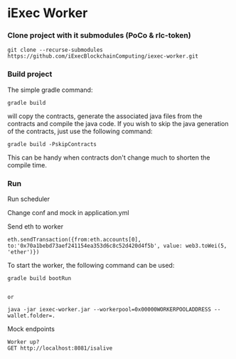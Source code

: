 # iExec Worker

### Clone project with it submodules (PoCo & rlc-token)

```
git clone --recurse-submodules https://github.com/iExecBlockchainComputing/iexec-worker.git
```

### Build project
The simple gradle command:
```
gradle build
```
will copy the contracts, generate the associated java files from the contracts and compile the java code.
If you wish to skip the java generation of the contracts, just use the following command:
```
gradle build -PskipContracts
```
This can be handy when contracts don't change much to shorten the compile time.

### Run

Run scheduler

Change conf and mock in application.yml 


Send eth to worker
```
eth.sendTransaction({from:eth.accounts[0], to:'0x70a1bebd73aef241154ea353d6c8c52d420d4f5b', value: web3.toWei(5, 'ether')})
```



To start the worker, the following command can be used:
```
gradle build bootRun


or

java -jar iexec-worker.jar --workerpool=0x00000WORKERPOOLADDRESS --wallet.folder=.
```


Mock endpoints
```
Worker up?
GET http://localhost:8081/isalive

```




